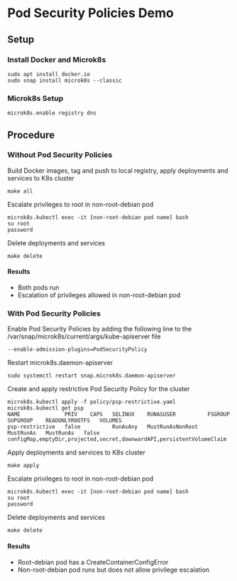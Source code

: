 # Pod Security Policies Demo

## Setup

### Install Docker and Microk8s

    sudo apt install docker.io
    sudo snap install microk8s --classic

### Microk8s Setup

    microk8s.enable registry dns

## Procedure

### Without Pod Security Policies

Build Docker images, tag and push to local registry, apply deployments and services to K8s cluster

    make all

Escalate privileges to root in non-root-debian pod

    microk8s.kubectl exec -it [non-root-debian pod name] bash
    su root
    password

Delete deployments and services

    make delete

#### Results

- Both pods run
- Escalation of privileges allowed in non-root-debian pod

### With Pod Security Policies

Enable Pod Security Policies by adding the following line to the /var/snap/microk8s/current/args/kube-apiserver file

    --enable-admission-plugins=PodSecurityPolicy

Restart microk8s.daemon-apiserver

    sudo systemctl restart snap.microk8s.daemon-apiserver

Create and apply restrictive Pod Security Policy for the cluster

    microk8s.kubectl apply -f policy/psp-restrictive.yaml
    microk8s.kubectl get psp
    NAME              PRIV    CAPS   SELINUX    RUNASUSER          FSGROUP     SUPGROUP    READONLYROOTFS   VOLUMES
    psp-restrictive   false          RunAsAny   MustRunAsNonRoot   MustRunAs   MustRunAs   false            configMap,emptyDir,projected,secret,downwardAPI,persistentVolumeClaim

Apply deployments and services to K8s cluster

    make apply

Escalate privileges to root in non-root-debian pod

    microk8s.kubectl exec -it [non-root-debian pod name] bash
    su root
    password

Delete deployments and services

    make delete

#### Results

- Root-debian pod has a CreateContainerConfigError
- Non-root-debian pod runs but does not allow privilege escalation



